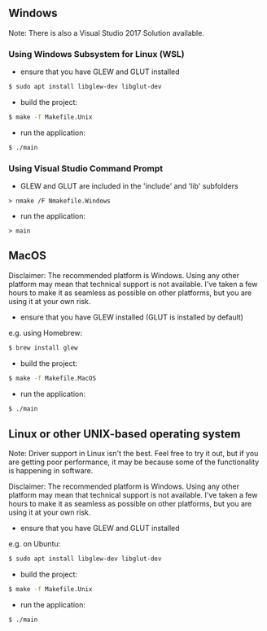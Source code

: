 ## Windows

Note:  There is also a Visual Studio 2017 Solution available.

### Using Windows Subsystem for Linux (WSL)

- ensure that you have GLEW and GLUT installed

```sh
$ sudo apt install libglew-dev libglut-dev
```

- build the project:

```sh
$ make -f Makefile.Unix
```

- run the application:

```sh
$ ./main
```

### Using Visual Studio Command Prompt

- GLEW and GLUT are included in the 'include' and 'lib' subfolders

```batch
> nmake /F Nmakefile.Windows
```

- run the application:

```batch
> main
```

## MacOS

Disclaimer:  The recommended platform is Windows.  Using any other platform may mean that technical support is not available.  I've taken a few hours to make it as seamless as possible on other platforms, but you are using it at your own risk.

- ensure that you have GLEW installed (GLUT is installed by default)

e.g. using Homebrew:

```sh
$ brew install glew
```

- build the project:

```sh
$ make -f Makefile.MacOS
```

- run the application:

```sh
$ ./main
```

## Linux or other UNIX-based operating system

Note:  Driver support in Linux isn't the best.  Feel free to try it out, but if you are getting poor performance, it may be because some of the functionality is happening in software.

Disclaimer:  The recommended platform is Windows.  Using any other platform may mean that technical support is not available.  I've taken a few hours to make it as seamless as possible on other platforms, but you are using it at your own risk.

- ensure that you have GLEW and GLUT installed

e.g. on Ubuntu:
```sh
$ sudo apt install libglew-dev libglut-dev
```

- build the project:

```sh
$ make -f Makefile.Unix
```

- run the application:

```sh
$ ./main
```

